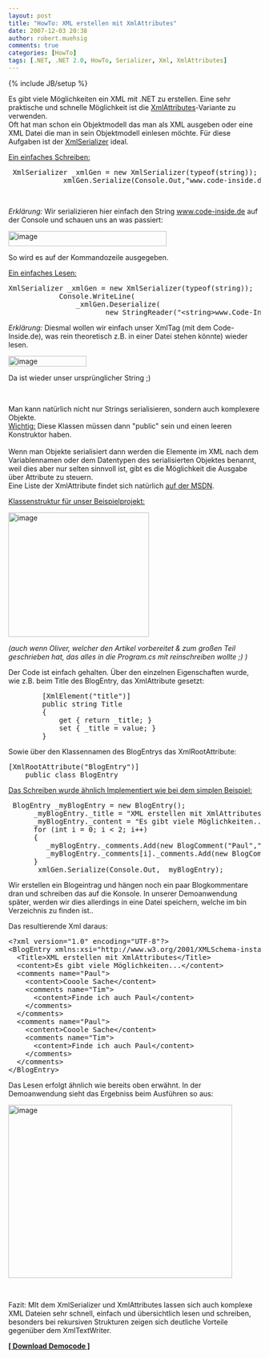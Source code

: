 ```yaml
---
layout: post
title: "HowTo: XML erstellen mit XmlAttributes"
date: 2007-12-03 20:38
author: robert.muehsig
comments: true
categories: [HowTo]
tags: [.NET, .NET 2.0, HowTo, Serializer, Xml, XmlAttributes]
---
```

{% include JB/setup %}
<p>Es gibt viele Möglichkeiten ein XML mit .NET zu erstellen. Eine sehr praktische und schnelle Möglichkeit ist die <a href="http://msdn2.microsoft.com/en-us/library/system.xml.serialization.xmlattributes.aspx" target="_blank">XmlAttributes</a>-Variante zu verwenden. <br>Oft hat man schon ein Objektmodell das man als XML ausgeben oder eine XML Datei die man in sein Objektmodell einlesen möchte. Für diese Aufgaben ist der <a href="http://msdn2.microsoft.com/en-us/library/system.xml.serialization.xmlserializer.aspx" target="_blank">XmlSerializer</a> ideal.</p> <p><u>Ein einfaches Schreiben:</u></p> <div class="CodeFormatContainer"><pre class="csharpcode"> XmlSerializer _xmlGen = <span class="kwrd">new</span> XmlSerializer(<span class="kwrd">typeof</span>(<span class="kwrd">string</span>));
            _xmlGen.Serialize(Console.Out,"<span class="str">www.code-inside.de"</span>);</pre></div>
<p>&nbsp;</p>
<p><em>Erklärung: </em>Wir serializieren hier einfach den String <a href="http://www.code-inside.de">www.code-inside.de</a> auf der Console und schauen uns an was passiert:</p>
<p><a href="{{BASE_PATH}}/assets/wp-images/image179.png"><img style="border-right: 0px; border-top: 0px; border-left: 0px; border-bottom: 0px" height="30" alt="image" src="{{BASE_PATH}}/assets/wp-images/image-thumb158.png" width="316" border="0"></a> </p>
<p>So wird es auf der Kommandozeile ausgegeben.</p>
<p><u>Ein einfaches Lesen:</u></p>
<div class="CodeFormatContainer"><pre class="csharpcode">XmlSerializer _xmlGen = <span class="kwrd">new</span> XmlSerializer(<span class="kwrd">typeof</span>(<span class="kwrd">string</span>));
            Console.WriteLine(
                _xmlGen.Deserialize(
                       <span class="kwrd">new</span> StringReader(<span class="str">"&lt;string&gt;www.Code-Inside.de&lt;/string&gt;"</span>)));</pre></div>
<p><em>Erklärung:</em> Diesmal wollen wir einfach unser XmlTag (mit dem Code-Inside.de), was rein theoretisch z.B. in einer Datei stehen könnte) wieder lesen.</p>
<p><a href="{{BASE_PATH}}/assets/wp-images/image180.png"><img style="border-right: 0px; border-top: 0px; border-left: 0px; border-bottom: 0px" height="21" alt="image" src="{{BASE_PATH}}/assets/wp-images/image-thumb159.png" width="156" border="0"></a> </p>
<p>Da ist wieder unser ursprünglicher String ;)</p>
<p>&nbsp;</p>
<p>Man kann natürlich nicht nur Strings serialisieren, sondern auch komplexere Objekte. <br><u>Wichtig:</u> Diese Klassen müssen dann "public" sein und einen leeren Konstruktor haben. <br><br>Wenn man Objekte serialisiert dann werden die Elemente im XML nach dem Variablennamen oder dem Datentypen des serialisierten Objektes benannt, weil dies aber nur selten sinnvoll ist, gibt es die Möglichkeit die Ausgabe über Attribute zu steuern. <br>Eine Liste der XmlAttribute findet sich natürlich <a href="Man kann nat&uuml;rlich nicht nur strings sondern auch komplexere Objekte serialisieren, diese Klassen m&uuml;ssen dann &quot;public&quot; sein und einen leeren Konstruktor haben. " target="_blank">auf der MSDN</a>.</p>
<p><u>Klassenstruktur für unser Beispielprojekt:</u></p>
<p><a href="{{BASE_PATH}}/assets/wp-images/image181.png"><img style="border-right: 0px; border-top: 0px; border-left: 0px; border-bottom: 0px" height="248" alt="image" src="{{BASE_PATH}}/assets/wp-images/image-thumb160.png" width="281" border="0"></a> </p>
<p><em>(auch wenn Oliver, welcher den Artikel vorbereitet &amp; zum großen Teil geschrieben hat, das alles in die Program.cs mit reinschreiben wollte ;) )</em></p>
<p>Der Code ist einfach gehalten. Über den einzelnen Eigenschaften wurde, wie z.B. beim Title des BlogEntry, das XmlAttribute gesetzt:</p>
<div class="CodeFormatContainer"><pre class="csharpcode">        [XmlElement(<span class="str">"title"</span>)]
        <span class="kwrd">public</span> <span class="kwrd">string</span> Title
        {
            get { <span class="kwrd">return</span> _title; }
            set { _title = <span class="kwrd">value</span>; }
        }</pre></div>
<p>Sowie über den Klassennamen des BlogEntrys das XmlRootAttribute:</p>
<div class="CodeFormatContainer"><pre class="csharpcode">[XmlRootAttribute(<span class="str">"BlogEntry"</span>)]
    <span class="kwrd">public</span> <span class="kwrd">class</span> BlogEntry</pre></div>
<p><u>Das Schreiben wurde ähnlich Implementiert wie bei dem simplen Beispiel:</u></p>
<div class="CodeFormatContainer"><pre class="csharpcode"> BlogEntry _myBlogEntry = <span class="kwrd">new</span> BlogEntry();
      _myBlogEntry._title = <span class="str">"XML erstellen mit XmlAttributes"</span>;
      _myBlogEntry._content = <span class="str">"Es gibt viele Möglichkeiten..."</span>;
      <span class="kwrd">for</span> (<span class="kwrd">int</span> i = 0; i &lt; 2; i++)
      {
         _myBlogEntry._comments.Add(<span class="kwrd">new</span> BlogComment(<span class="str">"Paul"</span>,<span class="str">"Cooole Sache"</span>));
         _myBlogEntry._comments[i]._comments.Add(<span class="kwrd">new</span> BlogComment(<span class="str">"Tim"</span>, <span class="str">"Finde ich auch Paul"</span>)); 
      }      
      _xmlGen.Serialize(Console.Out, _myBlogEntry);</pre></div>
<p>Wir erstellen ein Blogeintrag und hängen noch ein paar Blogkommentare dran und schreiben das auf die Konsole. In unserer Demoanwendung später, werden wir dies allerdings in eine Datei speichern, welche im bin Verzeichnis zu finden ist..</p>
<p>Das resultierende Xml daraus:</p>
<div class="CodeFormatContainer"><pre class="csharpcode">&lt;?xml version=<span class="str">"1.0"</span> encoding=<span class="str">"UTF-8"</span>?&gt;
&lt;BlogEntry xmlns:xsi=<span class="str">"http://www.w3.org/2001/XMLSchema-instance"</span> xmlns:xsd=<span class="str">"http ://www.w3.org/2001/XMLSchema"</span>&gt;
  &lt;Title&gt;XML erstellen mit XmlAttributes&lt;/Title&gt;
  &lt;content&gt;Es gibt viele Möglichkeiten...&lt;/content&gt;
  &lt;comments name=<span class="str">"Paul"</span>&gt;
    &lt;content&gt;Cooole Sache&lt;/content&gt;
    &lt;comments name=<span class="str">"Tim"</span>&gt;
      &lt;content&gt;Finde ich auch Paul&lt;/content&gt;
    &lt;/comments&gt;
  &lt;/comments&gt;
  &lt;comments name=<span class="str">"Paul"</span>&gt;
    &lt;content&gt;Cooole Sache&lt;/content&gt;
    &lt;comments name=<span class="str">"Tim"</span>&gt;
      &lt;content&gt;Finde ich auch Paul&lt;/content&gt;
    &lt;/comments&gt;
  &lt;/comments&gt;
&lt;/BlogEntry&gt;</pre></div>
<p>Das Lesen erfolgt ähnlich wie bereits oben erwähnt. In der Demoanwendung sieht das Ergebniss beim Ausführen so aus:</p>
<p><a href="{{BASE_PATH}}/assets/wp-images/image182.png"><img style="border-right: 0px; border-top: 0px; border-left: 0px; border-bottom: 0px" height="345" alt="image" src="{{BASE_PATH}}/assets/wp-images/image-thumb161.png" width="447" border="0"></a> </p>
<p>&nbsp;</p>
<p>Fazit: MIt dem XmlSerializer und XmlAttributes lassen sich auch komplexe XML Dateien sehr schnell, einfach und übersichtlich lesen und schreiben, besonders bei rekursiven Strukturen zeigen sich deutliche Vorteile gegenüber dem XmlTextWriter.</p>
<p><strong><a href="{{BASE_PATH}}/assets/files/democode/xmlattributes/xmlattributes.zip" target="_blank">[ Download Democode ]</a></strong></p>
